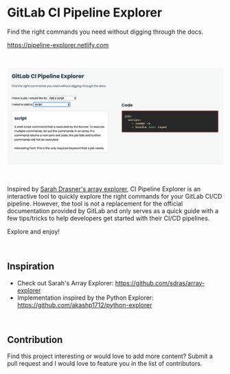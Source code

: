 # GitLab CI Pipeline Explorer
Find the right commands you need without digging through the docs.

https://pipeline-explorer.netlify.com

<br>

![](/docs/assets/demo_site.png)

<br>

Inspired by [Sarah Drasner's array explorer](https://github.com/sdras/array-explorer), CI Pipeline Explorer is an interactive tool to quickly explore the right commands for your GitLab CI/CD pipeline. However, the tool is not a replacement for the official documentation provided by GitLab and only serves as a quick guide with a few tips/tricks to help developers get started with their CI/CD pipelines.

Explore and enjoy!

<br>

## Inspiration
- Check out Sarah's Array Explorer: https://github.com/sdras/array-explorer
- Implementation inspired by the Python Explorer: https://github.com/akashp1712/python-explorer

<br>

## Contribution
Find this project interesting or would love to add more content? Submit a pull request and I would love to feature you in the list of contributors.